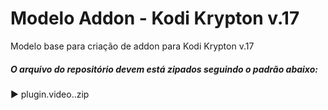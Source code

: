 # Modelo Addon - Kodi Krypton v.17

Modelo base para criação de addon para Kodi Krypton v.17 


##### O arquivo do repositório devem está zipados seguindo o padrão abaixo: <br>
► plugin.video.<nome do addon>.zip
